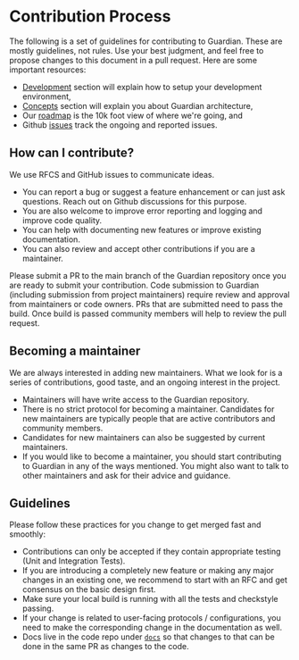 # Contribution Process

The following is a set of guidelines for contributing to Guardian. These are mostly guidelines, not rules. Use your best judgment, and feel free to propose changes to this document in a pull request. Here are some important resources:

- [Development](https://guardian.vercel.app/docs/concepts/architecture) section will explain how to setup your development environment,
- [Concepts](https://guardian.vercel.app/docs/concepts/architecture) section will explain you about Guardian architecture,
- Our [roadmap](https://guardian.vercel.app/docs/roadmap) is the 10k foot view of where we're going, and
- Github [issues](https://github.com/raystack/guardian/issues) track the ongoing and reported issues.

## How can I contribute?

We use RFCS and GitHub issues to communicate ideas.

- You can report a bug or suggest a feature enhancement or can just ask questions. Reach out on Github discussions for this purpose.
- You are also welcome to improve error reporting and logging and improve code quality.
- You can help with documenting new features or improve existing documentation.
- You can also review and accept other contributions if you are a maintainer.

Please submit a PR to the main branch of the Guardian repository once you are ready to submit your contribution. Code submission to Guardian \(including submission from project maintainers\) require review and approval from maintainers or code owners. PRs that are submitted need to pass the build. Once build is passed community members will help to review the pull request.

## Becoming a maintainer

We are always interested in adding new maintainers. What we look for is a series of contributions, good taste, and an ongoing interest in the project.

- Maintainers will have write access to the Guardian repository.
- There is no strict protocol for becoming a maintainer. Candidates for new maintainers are typically people that are active contributors and community members.
- Candidates for new maintainers can also be suggested by current maintainers.
- If you would like to become a maintainer, you should start contributing to Guardian in any of the ways mentioned. You might also want to talk to other maintainers and ask for their advice and guidance.

## Guidelines

Please follow these practices for you change to get merged fast and smoothly:

- Contributions can only be accepted if they contain appropriate testing \(Unit and Integration Tests\).
- If you are introducing a completely new feature or making any major changes in an existing one, we recommend to start with an RFC and get consensus on the basic design first.
- Make sure your local build is running with all the tests and checkstyle passing.
- If your change is related to user-facing protocols / configurations, you need to make the corresponding change in the documentation as well.
- Docs live in the code repo under [`docs`](https://github.com/raystack/guardian/tree/main/docs) so that changes to that can be done in the same PR as changes to the code.
